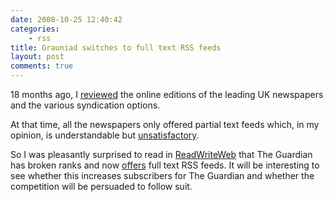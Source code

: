 ```yaml
---
date: 2008-10-25 12:40:42
categories:
    - rss
title: Grauniad switches to full text RSS feeds
layout: post
comments: true
---
```

18 months ago, I
[reviewed](http://www.nbrightside.com/blog/2007/02/27/uk-broadsheets-narrow-view-of-syndication/)
the online editions of the leading UK newspapers and the various
syndication options.

At that time, all the newspapers only offered partial text feeds which,
in my opinion, is understandable but
[unsatisfactory](http://www.nbrightside.com/blog/2006/05/26/partial-versus-full-fe/).

So I was pleasantly surprised to read in
[ReadWriteWeb](http://www.readwriteweb.com/archives/the_guardian_full_text_rss.php)
that The Guardian has broken ranks and now
[offers](http://www.guardian.co.uk/help/insideguardian/2008/oct/22/full-fat-rss-feed-upgrade)
full text RSS feeds. It will be interesting to see whether this
increases subscribers for The Guardian and whether the competition will
be persuaded to follow suit.
